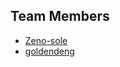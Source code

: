 ## Team Members

- [Zeno-sole](https://github.com/Zeno-sole)
- [goldendeng](https://github.com/goldendeng)

